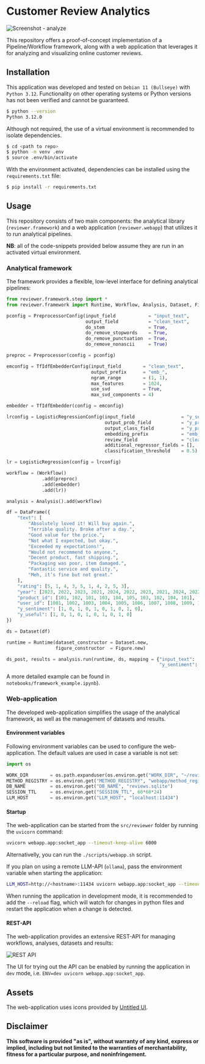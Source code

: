 # Customer Review Analytics

![Screenshot - analyze](docs/assets/screen_analyze.png)

This repository offers a proof-of-concept implementation of a Pipeline/Workflow 
framework, along with a web application that leverages it for analyzing and 
visualizing online customer reviews.

## Installation

This application was developed and tested on `Debian 11 (Bullseye)` with `Python 3.12`. 
Functionality on other operating systems or Python versions has not been verified and 
cannot be guaranteed.

```sh
$ python --version
Python 3.12.0
```

Although not required, the use of a virtual environment is recommended to isolate dependencies.

```sh
$ cd <path to repo>
$ python -m venv .env
$ source .env/bin/activate
```

With the environment activated, dependencies can be installed using the `requirements.txt` file:

```sh
$ pip install -r requirements.txt
```

## Usage

This repository consists of two main components: the analytical library 
(`reviewer.framework`) and a web application (`reviewer.webapp`) that utilizes 
it to run analytical pipelines.

**NB**: all of the code-snippets provided below assume they are run in an activated 
virtual environment.

### Analytical framework

The framework provides a flexible, low-level interface for defining analytical pipelines:

```python
from reviewer.framework.step import *
from reviewer.framework import Runtime, Workflow, Analysis, Dataset, Figure

pconfig = PreprocessorConfig(input_field            = "input_text",
                             output_field           = "clean_text",
                             do_stem                = True,
                             do_remove_stopwords    = True,
                             do_remove_punctuation  = True,
                             do_remove_nonascii     = True)

preproc = Preprocessor(config = pconfig)

emconfig = TfIdfEmbedderConfig(input_field        = "clean_text",
                               output_prefix      = "emb_",
                               ngram_range        = (1, 1),
                               max_features       = 1024,
                               use_svd            = True,
                               max_svd_components = 4)

embedder = TfIdfEmbedder(config = emconfig)

lrconfig = LogisticRegressionConfig(input_field                 = "y_sentiment",
                                    output_prob_field           = "y_prob_lr",
                                    output_class_field          = "y_pred_lr",
                                    embedding_prefix            = "emb_",
                                    review_field                = "clean_text",
                                    additional_regressor_fields = [],
                                    classification_threshold    = 0.5)

lr = LogisticRegression(config = lrconfig)

workflow = (Workflow()
             .add(preproc)
             .add(embedder)
             .add(lr))

analysis = Analysis().add(workflow)

df = DataFrame({
    "text": [
        "Absolutely loved it! Will buy again.",
        "Terrible quality. Broke after a day.",
        "Good value for the price.",
        "Not what I expected, but okay.",
        "Exceeded my expectations!",
        "Would not recommend to anyone.",
        "Decent product, fast shipping.",
        "Packaging was poor, item damaged.",
        "Fantastic service and quality.",
        "Meh, it’s fine but not great."
    ],
    "rating": [5, 1, 4, 3, 5, 1, 4, 2, 5, 3],
    "year": [2023, 2022, 2023, 2021, 2024, 2022, 2023, 2021, 2024, 2022],
    "product_id": [101, 102, 101, 103, 104, 105, 103, 102, 104, 101],
    "user_id": [1001, 1002, 1003, 1004, 1005, 1006, 1007, 1008, 1009, 1010],
    "y_sentiment": [1, 0, 1, 0, 1, 0, 1, 0, 1, 0],  
    "y_useful": [1, 0, 1, 0, 1, 0, 1, 0, 1, 0]  
})

ds = Dataset(df)

runtime = Runtime(dataset_constructor = Dataset.new,
                  figure_constructor  = Figure.new)

ds_post, results = analysis.run(runtime, ds, mapping = {"input_text":  "text",  
                                                        "y_sentiment": "y_sentiment"})

```

A more detailed example can be found in `notebooks/framework_example.ipynb`).

### Web-application

The developed web-application simplifies the usage of the analytical framework, as well as 
the management of datasets and results.

#### Environment variables

Following environment variables can be used to configure the web-application. The default
values are used in case a variable is not set:

```python
import os 

WORK_DIR        = os.path.expanduser(os.environ.get("WORK_DIR", "~/reviewer"))
METHOD_REGISTRY = os.environ.get("METHOD_REGISTRY", "webapp/method_registry.json")
DB_NAME         = os.environ.get("DB_NAME", "reviews.sqlite")
SESSION_TTL     = os.environ.get("SESSION_TTL", 60*60*24)
LLM_HOST        = os.environ.get("LLM_HOST", "localhost:11434")
```

#### Startup

The web-application can be started from the `src/reviewer` folder by running the
`uvicorn` command:

```sh
uvicorn webapp.app:socket_app --timeout-keep-alive 6000 
```

Alternativelly, you can run the `./scripts/webapp.sh` script.

If you plan on using a remote LLM-API (`ollama`), pass the environment variable when starting
the application:

```sh 
LLM_HOST=http://<hostname>:11434 uvicorn webapp.app:socket_app --timeout-keep-alive 6000
```

When running the application in development mode, it is recommended to add the `--reload`
flag, which will watch for changes in python files and restart the application when 
a change is detected.

#### REST-API

The web-application provides an extensive REST-API for managing workflows, analyses,
datasets and results:

![REST API](docs/assets/rest_full.png)

The UI for trying out the API can be enabled by running the application in `dev` mode, i.e.
`ENV=dev uvicorn webapp.app:socket_app`.

## Assets

The web-application uses icons provided by [Untitled UI](https://www.untitledui.com/free-icons).

## Disclaimer

**This software is provided "as is", without warranty of any kind, express or implied, 
including but not limited to the warranties of merchantability, fitness for a 
particular purpose, and noninfringement.**
